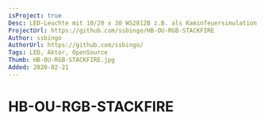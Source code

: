 ```yaml
---
isProject: true
Desc: LED-Leuchte mit 10/20 x 30 WS2812B z.B. als Kaminfeuersimulation
ProjectUrl: https://github.com/ssbingo/HB-OU-RGB-STACKFIRE
Author: ssbingo
AuthorUrl: https://github.com/ssbingo/
Tags: LED, Aktor, OpenSource
Thumb: HB-OU-RGB-STACKFIRE.jpg
Added: 2020-02-21
---
```


# HB-OU-RGB-STACKFIRE